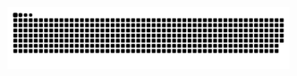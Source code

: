 <picture>
  <source media="(prefers-color-scheme: dark)" srcset="https://raw.githubusercontent.com/GlanzWen/GlanzWen/output/github-contribution-grid-snake-dark.svg" />
  <source media="(prefers-color-scheme: light)" srcset="https://raw.githubusercontent.com/GlanzWen/GlanzWen/output/github-contribution-grid-snake.svg" />
   <img alt="github-snake" src="https://raw.githubusercontent.com/GlanzWen/GlanzWen/output/github-contribution-grid-snake.svg" />
</picture> 
